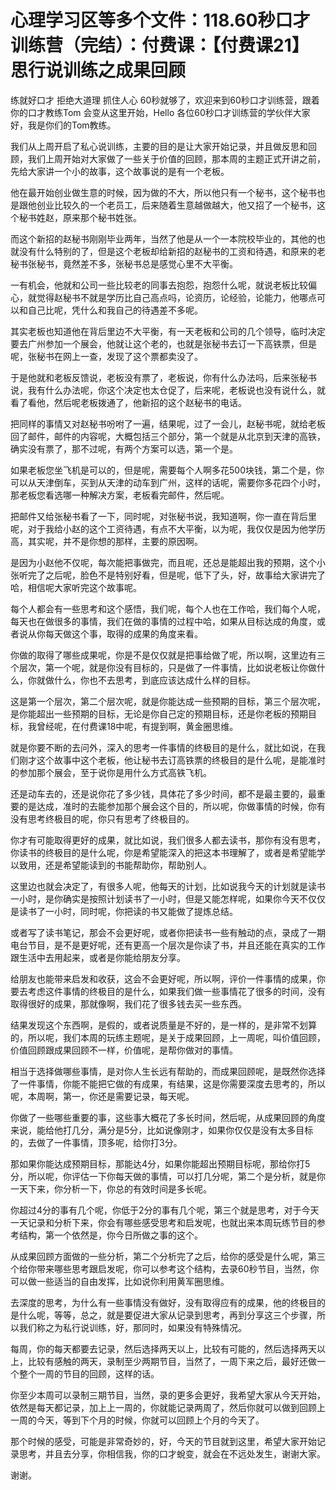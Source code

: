 # 心理学习区等多个文件：118.60秒口才训练营（完结）：付费课：【付费课21】思行说训练之成果回顾

练就好口才 拒绝大道理 抓住人心 60秒就够了，欢迎来到60秒口才训练营，跟着你的口才教练Tom 会变从这里开始，Hello 各位60秒口才训练营的学伙伴大家好，我是你们的Tom教练。

我们从上周开启了私心说训练，主要的目的是让大家开始记录，并且做反思和回顾，我们上周开始对大家做了一些关于价值的回顾，那本周的主题正式开讲之前，先给大家讲一个小的故事，这个故事说的是有一个老板。

他在最开始创业做生意的时候，因为做的不大，所以他只有一个秘书，这个秘书也是跟他创业比较久的一个老员工，后来随着生意越做越大，他又招了一个秘书，这个秘书姓赵，原来那个秘书姓张。

而这个新招的赵秘书刚刚毕业两年，当然了他是从一个一本院校毕业的，其他的也就没有什么特别的了，但是这个老板却给新招的赵秘书的工资和待遇，和原来的老秘书张秘书，竟然差不多，张秘书总是感觉心里不大平衡。

一有机会，他就和公司一些比较老的同事去抱怨，抱怨什么呢，就说老板比较偏心，就觉得赵秘书不就是学历比自己高点吗，论资历，论经验，论能力，他哪点可以和自己比呢，凭什么和我自己的待遇差不多呢。

其实老板也知道他在背后里边不大平衡，有一天老板和公司的几个领导，临时决定要去广州参加一个展会，他就让这个老的，也就是张秘书去订一下高铁票，但是呢，张秘书在网上一查，发现了这个票都卖没了。

于是他就和老板反馈说，老板没有票了，老板说，你有什么办法吗，后来张秘书说，我有什么办法呢，你这个决定也太仓促了，后来呢，老板说也没有说什么，就看了看他，然后呢老板拨通了，他新招的这个赵秘书的电话。

把同样的事情又对赵秘书吩咐了一遍，结果呢，过了一会儿，赵秘书呢，就给老板回了邮件，邮件的内容呢，大概包括三个部分，第一个就是从北京到天津的高铁，确实没有票了，那不过呢，有两个方案可以选，第一个是。

如果老板您坐飞机是可以的，但是呢，需要每个人啊多花500块钱，第二个是，你可以从天津倒车，买到从天津的动车到广州，这样的话呢，需要你多花四个小时，那老板您看选哪一种解决方案，老板看完邮件，然后呢。

把邮件又给张秘书看了一下，同时呢，对张秘书说，我知道啊，你一直在背后里呢，对于我给小赵的这个工资待遇，有点不大平衡，以为呢，我仅仅是因为他学历高，其实呢，并不是你想的那样，主要的原因啊。

是因为小赵他不仅呢，每次能把事做完，而且呢，还总是能超出我的预期，这个小张听完了之后呢，脸色不是特别好看，但是呢，低下了头，好，故事给大家讲完了哈，相信呢大家听完这个故事呢。

每个人都会有一些思考和这个感悟，我们呢，每个人也在工作哈，我们每个人呢，每天也在做很多的事情，我们在做的事情的过程中哈，如果从目标达成的角度，或者说从你每天做这个事，取得的成果的角度来看。

你做的取得了哪些成果呢，你是不是仅仅就是把事给做了呢，所以啊，这里边有三个层次，第一个呢，就是你没有目标的，只是做了一件事情，比如说老板让你做什么，你就做什么，你也不去思考，到底应该达成什么样的目标。

这是第一个层次，第二个层次呢，就是你能达成一些预期的目标，第三个层次呢，是你能超出一些预期的目标，无论是你自己定的预期目标，还是你老板的预期目标，我曾经呢，在付费课18中呢，有提到啊，黄金圈思维。

就是你要不断的去问外，深入的思考一件事情的终极目的是什么，就比如说，在我们刚才这个故事中这个老板，他让秘书去订高铁票的终极目的是什么呢，是能准时的参加那个展会，至于说你是用什么方式高铁飞机。

还是动车去的，还是说你花了多少钱，具体花了多少时间，都不是最主要的，最重要的是达成，准时的去能参加那个展会这个目的，所以呢，你做事情的时候，你有没有思考终极目的呢，你只有思考了终极目的。

你才有可能取得更好的成果，就比如说，我们很多人都去读书，那你有没有思考，你读书的终极目的是什么呢，你是希望能深入的把这本书理解了，或者是希望能学以致用，还是希望能读到的书能帮助你，帮助别人。

这里边也就会决定了，有很多人呢，他每天的计划，比如说我今天的计划就是读书一小时，是你确实是按照计划读书了一小时，但是又能怎样呢，如果你今天不仅仅是读书了一小时，同时呢，你把读的书又能做了提炼总结。

或者写了读书笔记，那会不会更好呢，或者你把读书一些有触动的点，录成了一期电台节目，是不是更好呢，还有更高一个层次是你读了书，并且还能在真实的工作跟生活中去用起来，或者是你能给朋友分享。

给朋友也能带来启发和收获，这会不会更好呢，所以啊，评价一件事情的成果，你要去考虑这件事情的终极目的是什么，如果我们做一些事情花了很多的时间，没有取得很好的成果，那就像啊，我们花了很多钱去买一些东西。

结果发现这个东西啊，是假的，或者说质量是不好的，是一样的，是非常不划算的，所以呢，我们本周的玩练主题呢，是关于成果回顾，上一周呢，叫价值回顾，价值回顾跟成果回顾不一样，价值呢，是帮你做对的事情。

相当于选择做哪些事情，是对你人生长远有帮助的，而成果回顾呢，是既然你选择了一件事情，你能不能把它做的有成果，有结果，这是你需要深度去思考的，所以呢，本周啊，第一，你还是需要记录，每天呢。

你做了一些哪些重要的事，这些事大概花了多长时间，然后呢，从成果回顾的角度来说，能给他打几分，满分是5分，比如说像刚才，如果你仅仅是没有太多目标的，去做了一件事情，顶多呢，给你打3分。

那如果你能达成预期目标，那能达4分，如果你能超出预期目标呢，那给你打5分，所以呢，你评估一下你每天做的事情，可以打几分呢，第二个是分析，就是你一天下来，你分析一下，你总的有效时间是多长呢。

你超过4分的事有几个呢，你低于2分的事有几个呢，第三个就是思考，对于今天一天记录和分析下来，你会有哪些感受思考和启发呢，也就出来本周玩练节目的参考结构，第一个依然是，你今日所做之事的这个。

从成果回顾方面做的一些分析，第二个分析完了之后，给你的感受是什么呢，第三个给你带来哪些思考跟启发呢，你可以参考这个结构，去录60秒节目，当然，你可以做一些适当的自由发挥，比如说你利用黄军圈思维。

去深度的思考，为什么有一些事情没有做好，没有取得应有的成果，他的终极目的是什么呢，等等，总之，就是要促进大家从记录到思考，再到分享这三个步骤，所以我们称之为私行说训练，好，那同时，如果没有特殊情况。

每周，你的每天都要去记录，然后选择两天以上，比较有可能的，然后选择两天以上，比较有感触的两天，录制至少两期节目，当然了，一周下来之后，最好还做一个整个一周的节目的回顾，这样的话。

你至少本周可以录制三期节目，当然，录的更多会更好，我希望大家从今天开始，依然是每天都记录，加上上一周的，你就能记录两周了，然后你就可以做到回顾上一周的今天，等到下个月的时候，你就可以回顾上个月的今天了。

那个时候的感受，可能是非常奇妙的，好，今天的节目就到这里，希望大家开始记录思考，并且去分享，你相信我，你的口才蛻变，就会在不远处发生，谢谢大家。

谢谢。